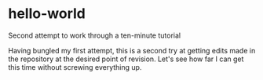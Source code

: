 # hello-world
Second attempt to work through a ten-minute tutorial

Having bungled my first attempt, this is a second try at getting edits made in 
the repository at the desired point of revision. Let's see how far I can get
this time without screwing everything up.
